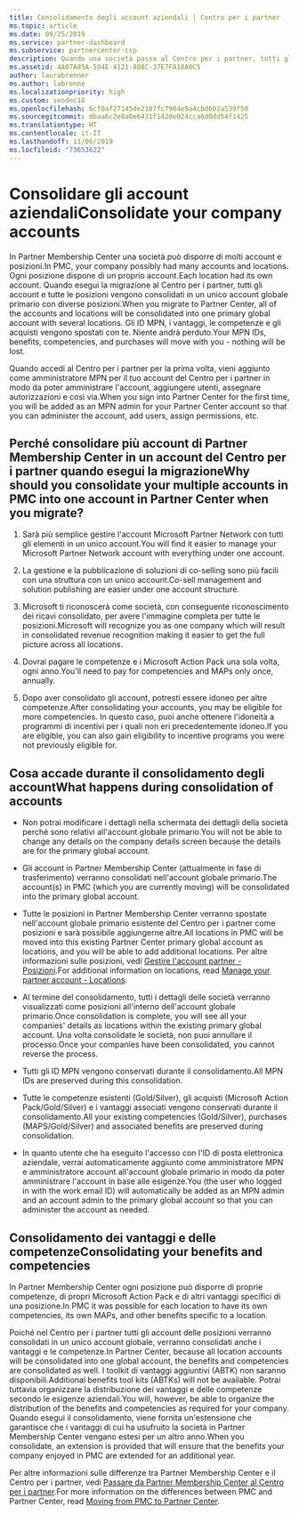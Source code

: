 ```yaml
---
title: Consolidamento degli account aziendali | Centro per i partner
ms.topic: article
ms.date: 09/25/2019
ms.service: partner-dashboard
ms.subservice: partnercenter-csp
description: Quando una società passa al Centro per i partner, tutti gli account vengono consolidati in un unico account
ms.assetid: 4A07A85A-594E-4121-808C-37E7FA18A0C5
author: laurabrenner
ms.author: labrenne
ms.localizationpriority: high
ms.custom: seodec18
ms.openlocfilehash: 6cf0af27145de2107fc7904e9a4cbd602a539f50
ms.sourcegitcommit: dbaa6c2e8a0e6431f1420e024cca6d0dd54f1425
ms.translationtype: HT
ms.contentlocale: it-IT
ms.lasthandoff: 11/06/2019
ms.locfileid: "73653622"
---
```

# <a name="consolidate-your-company-accounts"></a><span data-ttu-id="c91cf-103">Consolidare gli account aziendali</span><span class="sxs-lookup"><span data-stu-id="c91cf-103">Consolidate your company accounts</span></span>

<span data-ttu-id="c91cf-104">In Partner Membership Center una società può disporre di molti account e posizioni.</span><span class="sxs-lookup"><span data-stu-id="c91cf-104">In PMC, your company possibly had many accounts and locations.</span></span> <span data-ttu-id="c91cf-105">Ogni posizione dispone di un proprio account.</span><span class="sxs-lookup"><span data-stu-id="c91cf-105">Each location had its own account.</span></span> <span data-ttu-id="c91cf-106">Quando esegui la migrazione al Centro per i partner, tutti gli account e tutte le posizioni vengono consolidati in un unico account globale primario con diverse posizioni.</span><span class="sxs-lookup"><span data-stu-id="c91cf-106">When you migrate to Partner Center, all of the accounts and locations will be consolidated into one primary global account with several locations.</span></span> <span data-ttu-id="c91cf-107">Gli ID MPN, i vantaggi, le competenze e gli acquisti vengono spostati con te. Niente andrà perduto.</span><span class="sxs-lookup"><span data-stu-id="c91cf-107">Your MPN IDs, benefits, competencies, and purchases will move with you - nothing will be lost.</span></span> 

<span data-ttu-id="c91cf-108">Quando accedi al Centro per i partner per la prima volta, vieni aggiunto come amministratore MPN per il tuo account del Centro per i partner in modo da poter amministrare l'account, aggiungere utenti, assegnare autorizzazioni e così via.</span><span class="sxs-lookup"><span data-stu-id="c91cf-108">When you sign into Partner Center for the first time, you will be added as an MPN admin for your Partner Center account so that you can administer the account, add users, assign permissions, etc.</span></span> 

## <a name="why-should-you-consolidate-your-multiple-accounts-in-pmc-into-one-account-in-partner-center-when-you-migrate"></a><span data-ttu-id="c91cf-109">Perché consolidare più account di Partner Membership Center in un account del Centro per i partner quando esegui la migrazione</span><span class="sxs-lookup"><span data-stu-id="c91cf-109">Why should you consolidate your multiple accounts in PMC into one account in Partner Center when you migrate?</span></span>

1. <span data-ttu-id="c91cf-110">Sarà più semplice gestire l'account Microsoft Partner Network con tutti gli elementi in un unico account.</span><span class="sxs-lookup"><span data-stu-id="c91cf-110">You will find it easier to manage your Microsoft Partner Network account with everything under one account.</span></span>

2. <span data-ttu-id="c91cf-111">La gestione e la pubblicazione di soluzioni di co-selling sono più facili con una struttura con un unico account.</span><span class="sxs-lookup"><span data-stu-id="c91cf-111">Co-sell management and solution publishing are easier under one account structure.</span></span>

3. <span data-ttu-id="c91cf-112">Microsoft ti riconoscerà come società, con conseguente riconoscimento dei ricavi consolidato, per avere l'immagine completa per tutte le posizioni.</span><span class="sxs-lookup"><span data-stu-id="c91cf-112">Microsoft will recognize you as one company which will result in consolidated revenue recognition making it easier to get the full picture across all locations.</span></span>  

4. <span data-ttu-id="c91cf-113">Dovrai pagare le competenze e i Microsoft Action Pack una sola volta, ogni anno.</span><span class="sxs-lookup"><span data-stu-id="c91cf-113">You'll need to pay for competencies and MAPs only once, annually.</span></span>

5. <span data-ttu-id="c91cf-114">Dopo aver consolidato gli account, potresti essere idoneo per altre competenze.</span><span class="sxs-lookup"><span data-stu-id="c91cf-114">After consolidating your accounts, you may be eligible for more competencies.</span></span> <span data-ttu-id="c91cf-115">In questo caso, puoi anche ottenere l'idoneità a programmi di incentivi per i quali non eri precedentemente idoneo.</span><span class="sxs-lookup"><span data-stu-id="c91cf-115">If you are eligible, you can also gain eligibility to incentive programs you were not previously eligible for.</span></span>


## <a name="what-happens-during-consolidation-of-accounts"></a><span data-ttu-id="c91cf-116">Cosa accade durante il consolidamento degli account</span><span class="sxs-lookup"><span data-stu-id="c91cf-116">What happens during consolidation of accounts</span></span>

- <span data-ttu-id="c91cf-117">Non potrai modificare i dettagli nella schermata dei dettagli della società perché sono relativi all'account globale primario.</span><span class="sxs-lookup"><span data-stu-id="c91cf-117">You will not be able to change any details on the company details screen because the details are for the primary global account.</span></span> 

- <span data-ttu-id="c91cf-118">Gli account in Partner Membership Center (attualmente in fase di trasferimento) verranno consolidati nell'account globale primario.</span><span class="sxs-lookup"><span data-stu-id="c91cf-118">The account(s) in PMC (which you are currently moving) will be consolidated into the primary global account.</span></span> 

- <span data-ttu-id="c91cf-119">Tutte le posizioni in Partner Membership Center verranno spostate nell'account globale primario esistente del Centro per i partner come posizioni e sarà possibile aggiungerne altre.</span><span class="sxs-lookup"><span data-stu-id="c91cf-119">All locations in PMC will be moved into this existing Partner Center primary global account as locations, and you will be able to add additional locations.</span></span> <span data-ttu-id="c91cf-120">Per altre informazioni sulle posizioni, vedi [Gestire l'account partner - Posizioni](manage-locations.md).</span><span class="sxs-lookup"><span data-stu-id="c91cf-120">For additional information on locations, read  [Manage your partner account - Locations](manage-locations.md).</span></span>

- <span data-ttu-id="c91cf-121">Al termine del consolidamento, tutti i dettagli delle società verranno visualizzati come posizioni all'interno dell'account globale primario.</span><span class="sxs-lookup"><span data-stu-id="c91cf-121">Once consolidation is complete, you will see all your companies' details as locations within the existing primary global account.</span></span> <span data-ttu-id="c91cf-122">Una volta consolidate le società, non puoi annullare il processo.</span><span class="sxs-lookup"><span data-stu-id="c91cf-122">Once your companies have been consolidated, you cannot reverse the process.</span></span>

- <span data-ttu-id="c91cf-123">Tutti gli ID MPN vengono conservati durante il consolidamento.</span><span class="sxs-lookup"><span data-stu-id="c91cf-123">All MPN IDs are preserved during this consolidation.</span></span>

- <span data-ttu-id="c91cf-124">Tutte le competenze esistenti (Gold/Silver), gli acquisti (Microsoft Action Pack/Gold/Silver) e i vantaggi associati vengono conservati durante il consolidamento.</span><span class="sxs-lookup"><span data-stu-id="c91cf-124">All your existing competencies (Gold/Silver), purchases (MAPS/Gold/Silver) and associated benefits are preserved during consolidation.</span></span>

- <span data-ttu-id="c91cf-125">In quanto utente che ha eseguito l'accesso con l'ID di posta elettronica aziendale, verrai automaticamente aggiunto come amministratore MPN e amministratore account all'account globale primario in modo da poter amministrare l'account in base alle esigenze.</span><span class="sxs-lookup"><span data-stu-id="c91cf-125">You (the user who logged in with the work email ID) will automatically be added as an MPN admin and an account admin to the primary global account so that you can administer the account as needed.</span></span> 


## <a name="consolidating-your-benefits-and-competencies"></a><span data-ttu-id="c91cf-126">Consolidamento dei vantaggi e delle competenze</span><span class="sxs-lookup"><span data-stu-id="c91cf-126">Consolidating your benefits and competencies</span></span>

<span data-ttu-id="c91cf-127">In Partner Membership Center ogni posizione può disporre di proprie competenze, di propri Microsoft Action Pack e di altri vantaggi specifici di una posizione.</span><span class="sxs-lookup"><span data-stu-id="c91cf-127">In PMC it was possible for each location to have its own competencies, its own MAPs, and other benefits specific to a location.</span></span>

<span data-ttu-id="c91cf-128">Poiché nel Centro per i partner tutti gli account delle posizioni verranno consolidati in un unico account globale, verranno consolidati anche i vantaggi e le competenze.</span><span class="sxs-lookup"><span data-stu-id="c91cf-128">In Partner Center, because all location accounts will be consolidated into one global account, the benefits and competencies are consolidated as well.</span></span> <span data-ttu-id="c91cf-129">I toolkit di vantaggi aggiuntivi (ABTK) non saranno disponibili.</span><span class="sxs-lookup"><span data-stu-id="c91cf-129">Additional benefits tool kits (ABTKs) will not be available.</span></span> <span data-ttu-id="c91cf-130">Potrai tuttavia organizzare la distribuzione dei vantaggi e delle competenze secondo le esigenze aziendali.</span><span class="sxs-lookup"><span data-stu-id="c91cf-130">You will, however, be able to organize the distribution of the benefits and competencies as required for your company.</span></span> <span data-ttu-id="c91cf-131">Quando esegui il consolidamento, viene fornita un'estensione che garantisce che i vantaggi di cui ha usufruito la società in Partner Membership Center vengano estesi per un altro anno.</span><span class="sxs-lookup"><span data-stu-id="c91cf-131">When you consolidate, an extension is provided that will ensure that the benefits your company enjoyed in PMC are extended for an additional year.</span></span>

<span data-ttu-id="c91cf-132">Per altre informazioni sulle differenze tra Partner Membership Center e il Centro per i partner, vedi [Passare da Partner Membership Center al Centro per i partner](guide-to-migration.md).</span><span class="sxs-lookup"><span data-stu-id="c91cf-132">For more information on the differences between PMC and Partner Center, read [Moving from PMC to Partner Center](guide-to-migration.md).</span></span>

